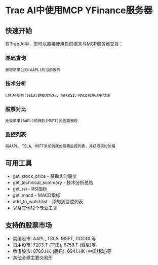 # Trae AI中使用MCP YFinance服务器

## 快速开始

在Trae AI中，您可以直接使用自然语言与MCP服务器交互：

### 基础查询
```
获取苹果公司(AAPL)的当前股价
```

### 技术分析
```
分析特斯拉(TSLA)的技术指标，包括RSI、MACD和移动平均线
```

### 股票对比
```
比较苹果(AAPL)和微软(MSFT)的股票表现
```

### 监控列表
```
将AAPL、TSLA、MSFT添加到我的股票监控列表，并获取实时价格
```

## 可用工具

- get_stock_price - 获取实时股价
- get_technical_summary - 技术分析总结
- get_rsi - RSI指标
- get_macd - MACD指标
- add_to_watchlist - 添加到监控列表
- 以及其他12个专业工具

## 支持的股票市场

- 美国股市: AAPL, TSLA, MSFT, GOOGL等
- 日本股市: 7203.T (丰田), 6758.T (索尼)等
- 香港股市: 0700.HK (腾讯), 0941.HK (中国移动)等
- 其他全球主要交易所
